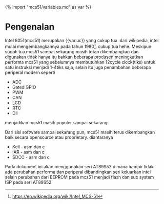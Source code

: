 {% import "mcs51/variables.md" as var %}
# Pengenalan

Intel 8051(mcs51) merupakan {{var.uc}} yang cukup tua. dari wikipedia, intel mulai mengembangkannya pada tahun 1980[^1]. cukup tua hehe. Meskipun sudah tua mcs51 sampai sekarang masih tetap dikembangkan dan digunakan tidak hanya itu bahkan beberapa produsen meningkatkan performa mcs51 yang sebelumnya membutuhkan 12cycle clock(tiks) untuk satu instruksi menjadi 1-4tiks saja, selain itu juga penambahan beberapa periperal modern seperti

* ADC 
* Gated GPIO
* PWM
* CAN 
* LCD 
* RTC 
* Dll

menjadikan mcs51 masih populer sampai sekarang.

Dari sisi software sampai sekarang pun, mcs51 masih terus dikembangkan baik secara opensource atau proprietary. diantaranya

* Keil - asm dan c
* IAR - asm dan c
* SDCC - asm dan c 

Pada dokument ini akan menggunakan seri AT89S52 dimana hampir tidak ada perubahan performa dan periperal dibandingkan seri keluarkan intel selain perubahan dari EEPROM pada mcs51 menjadi flash dan sub system ISP pada seri AT89S52. 

[^1]: https://en.wikipedia.org/wiki/Intel_MCS-51